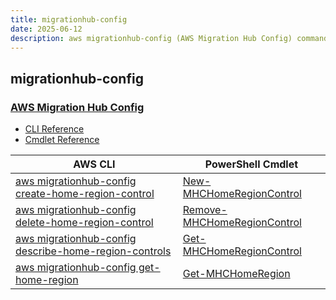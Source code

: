 ```yaml
---
title: migrationhub-config
date: 2025-06-12
description: aws migrationhub-config (AWS Migration Hub Config) command/cmdlet list.
---
```


## migrationhub-config

### [AWS Migration Hub Config](https://aws.amazon.com/migration-hub/)

* [CLI Reference](https://awscli.amazonaws.com/v2/documentation/api/latest/reference/migrationhub-config/index.html)
* [Cmdlet Reference](https://docs.aws.amazon.com/powershell/latest/reference/items/MigrationHubConfig_cmdlets.html)

|AWS CLI|PowerShell Cmdlet|
|----|----|
|[aws migrationhub-config create-home-region-control](https://awscli.amazonaws.com/v2/documentation/api/latest/reference/migrationhub-config/create-home-region-control.html)|[New-MHCHomeRegionControl](https://docs.aws.amazon.com/powershell/latest/reference/items/New-MHCHomeRegionControl.html)|
|[aws migrationhub-config delete-home-region-control](https://awscli.amazonaws.com/v2/documentation/api/latest/reference/migrationhub-config/delete-home-region-control.html)|[Remove-MHCHomeRegionControl](https://docs.aws.amazon.com/powershell/latest/reference/items/Remove-MHCHomeRegionControl.html)|
|[aws migrationhub-config describe-home-region-controls](https://awscli.amazonaws.com/v2/documentation/api/latest/reference/migrationhub-config/describe-home-region-controls.html)|[Get-MHCHomeRegionControl](https://docs.aws.amazon.com/powershell/latest/reference/items/Get-MHCHomeRegionControl.html)|
|[aws migrationhub-config get-home-region](https://awscli.amazonaws.com/v2/documentation/api/latest/reference/migrationhub-config/get-home-region.html)|[Get-MHCHomeRegion](https://docs.aws.amazon.com/powershell/latest/reference/items/Get-MHCHomeRegion.html)|

